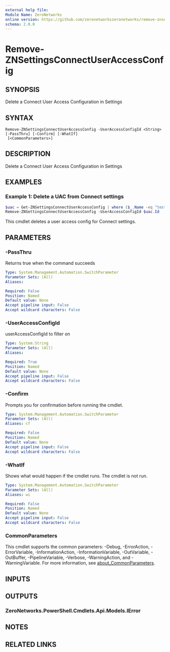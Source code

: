 ```yaml
---
external help file:
Module Name: ZeroNetworks
online version: https://github.com/zeronetworkszeronetworks/remove-znsettingsconnectuseraccessconfig
schema: 2.0.0
---
```


# Remove-ZNSettingsConnectUserAccessConfig

## SYNOPSIS
Delete a Connect User Access Configuration in Settings

## SYNTAX

```
Remove-ZNSettingsConnectUserAccessConfig -UserAccessConfigId <String> [-PassThru] [-Confirm] [-WhatIf]
 [<CommonParameters>]
```

## DESCRIPTION
Delete a Connect User Access Configuration in Settings

## EXAMPLES

### Example 1: Delete a UAC from Connect settings
```powershell
$uac = Get-ZNSettingsConnectUserAccessConfig | where {$_.Name -eq "testapi"}
Remove-ZNSettingsConnectUserAccessConfig -UserAccessConfigId $uac.Id

```

This cmdlet deletes a user access config for Connect settings.

## PARAMETERS

### -PassThru
Returns true when the command succeeds

```yaml
Type: System.Management.Automation.SwitchParameter
Parameter Sets: (All)
Aliases:

Required: False
Position: Named
Default value: None
Accept pipeline input: False
Accept wildcard characters: False
```

### -UserAccessConfigId
userAccessConfigId to filter on

```yaml
Type: System.String
Parameter Sets: (All)
Aliases:

Required: True
Position: Named
Default value: None
Accept pipeline input: False
Accept wildcard characters: False
```

### -Confirm
Prompts you for confirmation before running the cmdlet.

```yaml
Type: System.Management.Automation.SwitchParameter
Parameter Sets: (All)
Aliases: cf

Required: False
Position: Named
Default value: None
Accept pipeline input: False
Accept wildcard characters: False
```

### -WhatIf
Shows what would happen if the cmdlet runs.
The cmdlet is not run.

```yaml
Type: System.Management.Automation.SwitchParameter
Parameter Sets: (All)
Aliases: wi

Required: False
Position: Named
Default value: None
Accept pipeline input: False
Accept wildcard characters: False
```

### CommonParameters
This cmdlet supports the common parameters: -Debug, -ErrorAction, -ErrorVariable, -InformationAction, -InformationVariable, -OutVariable, -OutBuffer, -PipelineVariable, -Verbose, -WarningAction, and -WarningVariable. For more information, see [about_CommonParameters](http://go.microsoft.com/fwlink/?LinkID=113216).

## INPUTS

## OUTPUTS

### ZeroNetworks.PowerShell.Cmdlets.Api.Models.IError

## NOTES

## RELATED LINKS

